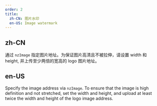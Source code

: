 ```yaml
---
order: 2
title:
  zh-CN: 图片水印
  en-US: Image watermark
---
```


## zh-CN

通过 `nzImage` 指定图片地址。为保证图片高清且不被拉伸，请设置 width 和 height, 并上传至少两倍的宽高的 logo 图片地址。

## en-US

Specify the image address via `nzImage`. To ensure that the image is high definition and not stretched, set the width and height, and upload at least twice the width and height of the logo image address.
